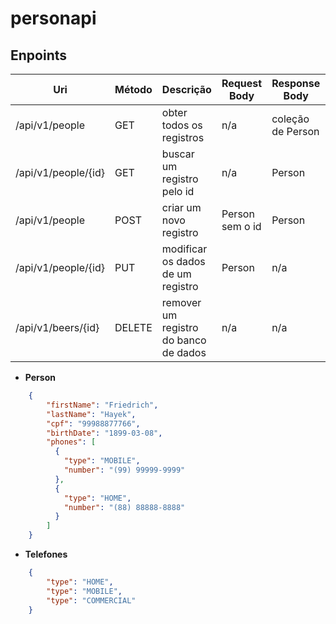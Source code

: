 # personapi

## Enpoints

Uri|Método|Descrição|Request Body|Response Body|Status
---|------|---------|------------|-------------|------
/api/v1/people|GET|obter todos os registros|n/a|coleção de Person|200/404
/api/v1/people/{id}|GET|buscar um registro pelo id|n/a|Person|200/404
/api/v1/people|POST|criar um novo registro|Person sem o id|Person|201/400
/api/v1/people/{id}|PUT|modificar os dados de um registro|Person|n/a|200/400/404
/api/v1/beers/{id}|DELETE|remover um registro do banco de dados|n/a|n/a|204/404

- **Person**

```Json
    {
        "firstName": "Friedrich",
        "lastName": "Hayek",
        "cpf": "99988877766",
        "birthDate": "1899-03-08",
        "phones": [
          {
            "type": "MOBILE",
            "number": "(99) 99999-9999"
          },
          {
            "type": "HOME",
            "number": "(88) 88888-8888"
          }
        ]
    }
```

- **Telefones**

```Json
    {
        "type": "HOME",
        "type": "MOBILE",
        "type": "COMMERCIAL"
    }
```
